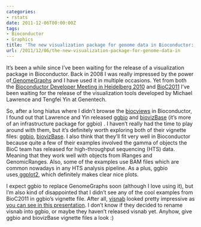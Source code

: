 ```yaml
---
categories:
- rstats
date: 2011-12-06T00:00:00Z
tags:
- Bioconductor
- Graphics
title: 'The new visualization package for genome data in Bioconductor: ggbio'
url: /2011/12/06/the-new-visualization-package-for-genome-data-in
---
```


<p>It&#8217;s been a while since I&#8217;ve been waiting for the release of a visualization package in Bioconductor. Back in 2008 I was really impressed by the power of<a href="http://www.bioconductor.org/packages/release/bioc/html/GenomeGraphs.html"> GenomeGraphs</a> and I have used it in multiple occasions. Yet from both the <a href="http://www-huber.embl.de/biocdeveleurope2010/">Bioconductor Developer Meeting in Heidelberg 2010</a> and <a href="https://secure.bioconductor.org/BioC2011/">BioC2011</a> I&#8217;ve been waiting for the release of the visualization tools developed by Michael Lawrence and Tengfei Yin at Genentech. </p>
<p>So, after a long hiatus where I didn&#8217;t browse the <a href="http://www.bioconductor.org/packages/release/BiocViews.html">biocviews</a> in Bioconductor, I found out that Lawrence and Yin released <a href="http://www.bioconductor.org/packages/release/bioc/html/ggbio.html">ggbio</a> and <a href="http://www.bioconductor.org/packages/release/bioc/html/biovizBase.html">biovizBase</a> (it&#8217;s more of an infrastructure package for ggbio) . I haven&#8217;t really had the time to play around with them, but it&#8217;s definitely worth exploring both of their vignette files: <a href="http://www.bioconductor.org/packages/release/bioc/vignettes/ggbio/inst/doc/intro.pdf">ggbio</a>, <a href="http://www.bioconductor.org/packages/release/bioc/vignettes/biovizBase/inst/doc/intro.pdf">biovizBase</a>. I also think that they&#8217;ll fit very well in Bioconductor because quite a few of their examples involved the gamma of objects the BioC team has released for high-throughput sequencing (HTS) data. Meaning that they work well with objects from IRanges and GenomicRanges. Also, some of the examples use BAM files which are common nowadays in any HTS analysis pipeline. As a plus, ggbio uses<a href="http://cran.r-project.org/web/packages/ggplot2/index.html"> ggplot2</a>, which definitely makes clear nice plots.</p>
<p>I expect ggbio to replace GenomeGraphs soon (although I love using it), but I&#8217;m also kind of disappointed that I didn&#8217;t see any of the cool examples from BioC2011 in ggbio&#8217;s vignette file. After all, <a href="https://github.com/tengfei/visnab">visnab</a> looked pretty impressive as <a href="http://www.stat.iastate.edu/centers/CCGS/slides/slides-visnab.pdf">you can see in this presentation</a>. I don&#8217;t know if they decided to rename visnab into ggbio, or maybe they haven&#8217;t released visnab yet. Anyhow, give ggbio and biovizBase vignette files a look :)</p>
